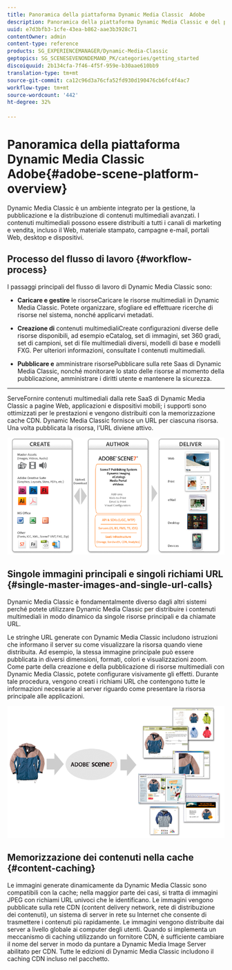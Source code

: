 ```yaml
---
title: Panoramica della piattaforma Dynamic Media Classic  Adobe
description: Panoramica della piattaforma Dynamic Media Classic e del processo di workflow.
uuid: e7d3bfb3-1cfe-43ea-b862-aae3b3928c71
contentOwner: admin
content-type: reference
products: SG_EXPERIENCEMANAGER/Dynamic-Media-Classic
geptopics: SG_SCENESEVENONDEMAND_PK/categories/getting_started
discoiquuid: 2b134cfa-7f46-4f5f-959e-b30aae610bb9
translation-type: tm+mt
source-git-commit: ca12c96d3a76cfa52fd930d190476cb6fc4f4ac7
workflow-type: tm+mt
source-wordcount: '442'
ht-degree: 32%

---
```



# Panoramica della piattaforma Dynamic Media Classic  Adobe{#adobe-scene-platform-overview}

Dynamic Media Classic è un ambiente integrato per la gestione, la pubblicazione e la distribuzione di contenuti multimediali avanzati. I contenuti multimediali possono essere distribuiti a tutti i canali di marketing e vendita, incluso il Web, materiale stampato, campagne e-mail, portali Web, desktop e dispositivi.

## Processo del flusso di lavoro  {#workflow-process}

I passaggi principali del flusso di lavoro di Dynamic Media Classic sono:

* **Caricare e gestire**
le risorseCaricare le risorse multimediali in Dynamic Media Classic. Potete organizzare, sfogliare ed effettuare ricerche di risorse nel sistema, nonché applicarvi metadati.

* **Creazione di**
contenuti multimedialiCreate configurazioni diverse delle risorse disponibili, ad esempio eCatalog, set di immagini, set 360 gradi, set di campioni, set di file multimediali diversi, modelli di base e modelli FXG. Per ulteriori informazioni, consultate I contenuti multimediali.

* **Pubblicare e**
amministrare risorsePubblicare sulla rete Saas di Dynamic Media Classic, nonché monitorare lo stato delle risorse al momento della pubblicazione, amministrare i diritti utente e mantenere la sicurezza.

* ****
ServeFornire contenuti multimediali dalla rete SaaS di Dynamic Media Classic a pagine Web, applicazioni e dispositivi mobili; i supporti sono ottimizzati per le prestazioni e vengono distribuiti con la memorizzazione cache CDN. Dynamic Media Classic fornisce un URL per ciascuna risorsa. Una volta pubblicata la risorsa, l’URL diviene attivo.

![Processo del flusso di lavoro Dynamic Media Classic](/help/assets/gs_workflow.png)

## Singole immagini principali e singoli richiami URL {#single-master-images-and-single-url-calls}

Dynamic Media Classic è fondamentalmente diverso dagli altri sistemi perché potete utilizzare Dynamic Media Classic per distribuire i contenuti multimediali in modo dinamico da singole risorse principali e da chiamate URL.

Le stringhe URL generate con Dynamic Media Classic includono istruzioni che informano il server su come visualizzare la risorsa quando viene distribuita. Ad esempio, la stessa immagine principale può essere pubblicata in diversi dimensioni, formati, colori e visualizzazioni zoom. Come parte della creazione e della pubblicazione di risorse multimediali con Dynamic Media Classic, potete configurare visivamente gli effetti. Durante tale procedura, vengono creati i richiami URL che contengono tutte le informazioni necessarie al server riguardo come presentare la risorsa principale alle applicazioni.

![Dynamic Media Classic può trasmettere la stessa immagine principale a diversi supporti, in diverse dimensioni e formati.](/help/assets/gs_dynamic_publishing.png)

## Memorizzazione dei contenuti nella cache {#content-caching}

Le immagini generate dinamicamente da Dynamic Media Classic sono compatibili con la cache; nella maggior parte dei casi, si tratta di immagini JPEG con richiami URL univoci che le identificano. Le immagini vengono pubblicate sulla rete CDN (content delivery network, rete di distribuzione dei contenuti), un sistema di server in rete su Internet che consente di trasmettere i contenuti più rapidamente. Le immagini vengono distribuite dai server a livello globale ai computer degli utenti. Quando si implementa un meccanismo di caching utilizzando un fornitore CDN, è sufficiente cambiare il nome del server in modo da puntare a Dynamic Media Image Server abilitato per CDN. Tutte le edizioni di Dynamic Media Classic includono il caching CDN incluso nel pacchetto.

